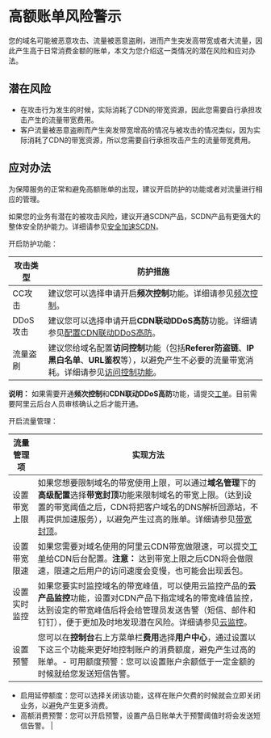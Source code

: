# 高额账单风险警示

您的域名可能被恶意攻击、流量被恶意盗刷，进而产生突发高带宽或者大流量，因此产生高于日常消费金额的账单，本文为您介绍这一类情况的潜在风险和应对办法。

## 潜在风险

-   在攻击行为发生的时候，实际消耗了CDN的带宽资源，因此您需要自行承担攻击产生的流量带宽费用。
-   客户流量被恶意盗刷而产生突发带宽增高的情况与被攻击的情况类似，因为实际消耗了CDN的带宽资源，所以您需要自行承担攻击产生的流量带宽费用。

## 应对办法

为保障服务的正常和避免高额账单的出现，建议开启防护的功能或者对流量进行相应的管理。

如果您的业务有潜在的被攻击风险，建议开通SCDN产品，SCDN产品有更强大的整体安全防护能力。详细请参见[安全加速SCDN](https://www.aliyun.com/product/scdn)。

开启防护功能：

|攻击类型|防护措施|
|----|----|
|CC攻击|建议您可以选择申请开启**频次控制**功能。详细请参见[频次控制](https://help.aliyun.com/document_detail/146280.html)。|
|DDoS攻击|建议您可以选择申请开启**CDN联动DDoS高防**功能。详细请参见[配置CDN联动DDoS高防](https://help.aliyun.com/document_detail/127783.html)。|
|流量盗刷|建议您给域名配置**访问控制**功能（包括**Referer防盗链**、**IP黑白名单**、**URL鉴权**等），以避免产生不必要的流量带宽消耗。详细请参见[访问控制功能](https://help.aliyun.com/document_detail/127783.html)。|

**说明：** 如果需要开通**频次控制**和**CDN联动DDoS高防**功能，请提交[工单](https://selfservice.console.aliyun.com/ticket/createIndex)。目前需要阿里云后台人员审核确认之后才能开通。

开启流量管理：

|流量管理项|实现方法|
|-----|----|
|设置带宽上限|如果您想要限制域名的带宽使用上限，可以通过**域名管理**下的**高级配置**选择**带宽封顶**功能来限制域名的带宽上限。（达到设置的带宽阈值之后，CDN将把客户域名的DNS解析回源站，不再提供加速服务），以避免产生过高的账单。详细请参见[带宽封顶](/cn.zh-CN/域名管理/高级配置/配置带宽封顶.md)。|
|设置带宽限速|如果您需要对域名使用的阿里云CDN带宽做限速，可以提交[工单](https://selfservice.console.aliyun.com/ticket/createIndex)给CDN后台配置。**注意：** 达到带宽上限之后CDN将会做限速，限速之后用户的访问速度会变慢，也可能会出现丢包。 |
|设置实时监控|如果您要实时监控域名的带宽峰值，可以使用云监控产品的**云产品监控**功能，设置对CDN产品下指定域名的带宽峰值监控，达到设定的带宽峰值后将会给管理员发送告警（短信、邮件和钉钉），便于更加及时地发现潜在风险。详细请参见[云监控](https://www.aliyun.com/product/jiankong)。|
|设置预警|您可以在**控制台**右上方菜单栏**费用**选择**用户中心**，通过设置以下这三个功能来更好地控制账户的消费额度，避免产生过高的账单。-   可用额度预警：您可以设置账户余额低于一定金额的时候就给您发送短信告警。
-   启用延停额度：您可以选择关闭该功能，这样在账户欠费的时候就会立即关闭业务，以避免产生更多消费。
-   高额消费预警：您可以开启预警，设置产品日账单大于预警阈值时将会发送短信告警。 |

